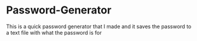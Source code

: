 # Password-Generator
This is a quick password generator that I made and it saves the password to a text file with what the password is for
